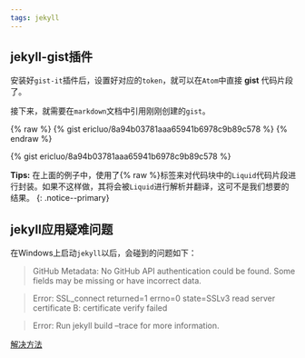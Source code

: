 ```yaml
---
tags: jekyll
---
```


## jekyll-gist插件

安装好`gist-it`插件后，设置好对应的`token`，就可以在`Atom`中直接 **gist** 代码片段了。

接下来，就需要在`markdown`文档中引用刚刚创建的`gist`。

{% raw %}
  {% gist ericluo/8a94b03781aaa65941b6978c9b89c578 %}
{% endraw %}

{% gist ericluo/8a94b03781aaa65941b6978c9b89c578 %}

**Tips:** 在上面的例子中，使用了{% raw %}标签来对代码块中的`Liquid`代码片段进行封装。如果不这样做，其将会被`Liquid`进行解析并翻译，这可不是我们想要的结果。
 {: .notice--primary}

## jekyll应用疑难问题

在Windows上启动`jekyll`以后，会碰到的问题如下：

> GitHub Metadata: No GitHub API authentication could be found. Some fields may be missing or have incorrect data.

> Error: SSL_connect returned=1 errno=0 state=SSLv3 read server certificate B: certificate verify failed

> Error: Run jekyll build –trace for more information.

[解决方法](https://www.hieule.info/programming/fix-errors-github-metadata-ssl-certificate-running-jekyll-serve/)
